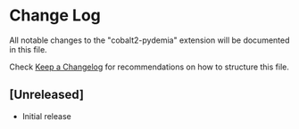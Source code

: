 # Change Log

All notable changes to the "cobalt2-pydemia" extension will be documented in this file.

Check [Keep a Changelog](http://keepachangelog.com/) for recommendations on how to structure this file.

## [Unreleased]

- Initial release
